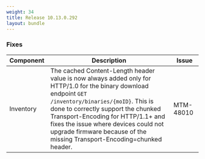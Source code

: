 ```yaml
---
weight: 34
title: Release 10.13.0.292
layout: bundle
---
```


<!--10.13.0.282-10.13.0.292-->

### Fixes

<div><table ><colgroup>
<col style="width: 15%;"><col style="width: 70%;"><col style="width: 15%;"></colgroup>
<thead><tr>
<th>
Component</th>
<th>
Description</th>
<th>
Issue</th>
</tr>
</thead><tbody>

<tr>
<td>
Inventory</td>
<td>The cached Content-Length header value is now always added only for HTTP/1.0 for the binary download endpoint <code>GET /inventory/binaries/{moID}</code>. This is done to correctly support the chunked Transport-Encoding for HTTP/1.1+ and fixes the issue where devices could not upgrade firmware because of the missing Transport-Encoding=chunked header.</td>
<td>
MTM-48010</td>
</tr>

</tbody></table></div>
